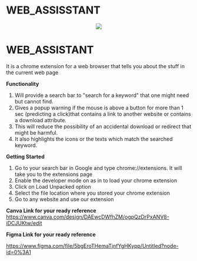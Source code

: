 # WEB_ASSISSTANT
<p align="center">
<img src="https://github.com/ANIRUDH-VADERA/WEB_ASSISTANT/blob/main/logo.jpeg?raw=true"></img>
</p>

# WEB_ASSISTANT

It is a chrome extension for a web browser that tells you about the stuff in the current web page

**Functionality**
  1. Will provide a search bar to "search for a keyword" that one might need but cannot find.
  2. Gives a popup warning if the mouse is above a button for more than 1 sec (predicting a click)that contains a link to another website or contains a download attribute.
  3.  This will reduce the possibility of an accidental download or redirect that might be harmful.
  4.  It also highlights the icons or the texts which match the searched keyword.
 
 
 **Getting Started**
  1. Go to your search bar in Google and type chrome://extensions. It will take you to the extensions page
  2. Enable the developer mode on as in to load your chrome extension
  3. Click on Load Unpacked option
  4. Select the file location where you stored your chrome extension
  5. Go to any website and use our extension

 **Canva Link for your ready reference**
https://www.canva.com/design/DAEwcDWfhZM/ogpQzDrPxANV8-iDCJUKtw/edit

 **Figma Link for your ready reference**
 
 https://www.figma.com/file/5bgEroTHemaTjnfYgHKypp/Untitled?node-id=0%3A1

